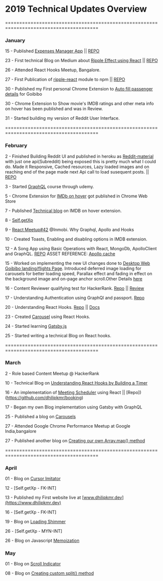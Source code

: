 # 2019 Technical Updates Overview

=======================================================================================

### January

15 - Published <a href="https://exspensesmgr.herokuapp.com/login" target="_blank">Expenses Manager App</a> || [REPO](https://github.com/dhilipkmr/expense)

23 - First technical Blog on Medium about [Ripple Effect using React](https://medium.com/@dhilipkmr/ripple-in-react-3162875cc9af "Ripple using React") || [REPO](https://github.com/dhilipkmr/ripple-react)

26 - Attended React Hooks Meetup, Bangalore.

27 - First Publication of [ripple-react](https://www.npmjs.com/package/ripple-react) module to npm || [REPO](https://github.com/dhilipkmr/ripple-react)

30 - Published my First personal Chrome Extension to [Auto fill passenger details](https://chrome.google.com/webstore/detail/goibibo-pax-filler/lnfnnnehcpakknabejnlhmiadophihnb?authuser=1) for Goibibo

30 - Chrome Extension to Show movie's IMDB ratings and other meta info on hover has been published and was in Review.

31 - Started building my version of Reddit User Interface.

=======================================================================================

### February

2 - Finished Building Reddit UI and published in heroku as [Reddit-material](https://reddit-material.herokuapp.com/) with just one api(Subreddit) being exposed this is pretty much what I could do.
Made it Responsive, Cached resources, Lazy loaded images and on reaching end of the page made next Api call to load susequent posts. || [REPO](https://github.com/dhilipkmr/reddit-modern) 

3 - Started [GraphQL](https://www.udemy.com/graphql-with-react-course/) course through udemy.

5 - Chrome Extension for [IMDb on hover](https://chrome.google.com/webstore/detail/imdb-ratings-on-hover/aodmmndimojddogmhmpaemocbibnimkl?authuser=1) got published in Chrome Web Store

7 - Published [Technical blog](https://bit.ly/2RLtxfC) on IMDB on hover extension.

8 - [Self.getXp](https://docs.google.com/document/d/18qk6gKbQX3it1jloqQKZeVQCU8gAqeim9Uy-jF7vNEY/edit)

9 - [React Meetup#42](https://docs.google.com/document/d/1GVqZ8MoxAKYQQbBLr6lO82ZHMGaVG4YdGfVBdk-6Gbg/edit?usp=sharing) @Inmobi. Why Graphql, Apollo and Hooks

10 - Created Toasts, Enabling and disabling options in IMDB extension.

12 - A Song App using Basic Operations with React, MongoDb, ApolloClient and GraphQL. [REPO](https://github.com/dhilipkmr/Lyrical-GraphQL)
ASSET REFERENCE: [Apollo cache](https://www.apollographql.com/docs/react/advanced/caching.html)

15 - Worked on implementing the new UI changes done to [Desktop Web Goibibo landing/flights Page](https://www.goibibo.com). Introduced deferred image loading for carousels for better loading speed, Parallax effect and fading in effect on the background image and on-page anchor scroll.Other Details [here](https://drive.google.com/drive/folders/1ehtYuNT0T3XnSJDGdy5BXDjFlGuo3nTK)

16 - Content Reviewer qualifying test for HackerRank. [Repo](https://github.com/dhilipkmr/ceasercipher) || [Review](https://docs.google.com/document/d/1pL5byF-atIrQnMeLvPCSYC9jh1JfIvzDwyiuYMimM7I/edit)

17 - Understanding Authentication using GraphQl and passport. [Repo](https://github.com/dhilipkmr/auth_gql)

20 - Understanding React Hooks. [Repo](https://github.com/dhilipkmr/react_hooks) || [Docs](https://docs.google.com/document/d/1r1Lpyd2MFrK8xpHLdmVL-zTFJWygwNvpdw5tOdZFP4A/edit?usp=sharing)

23 -  Created [Carousel](https://github.com/dhilipkmr/carousels) using React Hooks.

24 - Started learning [Gatsby.js](https://github.com/dhilipkmr/gatsby_crash_course)

25 - Started writing a technical Blog on React hooks.


=======================================================================================

### March

2 - Role based Content Meetup @ HackerRank

10 - Technical Blog on [Understanding React Hooks by Building a Timer](https://medium.com/@dhilipkmr/reacthooks-3f289f2377ab)

16 - An implementation of [Meeting Scheduler](https://github.com/dhilipkmr/webapp-samples/blob/master/images/pdf/CraftDemo_%20UI%20_%20React%20JS.pdf) using React || [Repo])(https://github.com/dhilipkmr/booking)

17 - Began my own Blog implementation using Gatsby with GraphQL

25 - Published a blog on [Carousels](https://medium.com/@dhilipkmr/react-hooks-carousel-200d0f5a042)

27 - Attended Google Chrome Performance Meetup at Google India,bangalore

27 - Published another blog on [Creating our own Array.map() method](https://medium.com/@dhilipkmr/array-map-bf7656c1a050)


=======================================================================================

### April

01 - Blog on [Cursor Imitator](https://dev.to/dhilipkmr/cursor-imitator-2p0j)

12 - [Self.getXp - FK-INT]

13 - Published my First website live at [www.dhilipkmr.dev](https://www.dhilipkmr.dev)

16 - [Self.getXp - FK-INT]

19 - Blog on [Loading Shimmer](https://dev.to/dhilipkmr/the-loading-shimmer-29dc)

26 - [Self.getXp - MYN-INT]

26 - Blog on Javascript [Memoization](https://dev.to/dhilipkmr/understand-how-to-memoize-a-javascript-function-3gal)

### May

01 - Blog on [Scroll Indicator](https://dev.to/dhilipkmr/the-scroll-indicator-52dg)

08 - Blog on [Creating custom split() method](https://dev.to/dhilipkmr/implementing-our-own-split-in-javascript-ii7)


